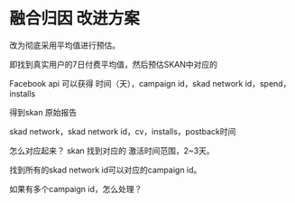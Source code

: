 # 融合归因 改进方案

改为彻底采用平均值进行预估。

即找到真实用户的7日付费平均值，然后预估SKAN中对应的


Facebook api 可以获得
时间（天），campaign id，skad network id，spend，installs

得到skan 原始报告

skad network，skad network id，cv，installs，postback时间

怎么对应起来？
skan 找到对应的 激活时间范围，2~3天。

找到所有的skad network id可以对应的campaign id。

如果有多个campaign id，怎么处理？